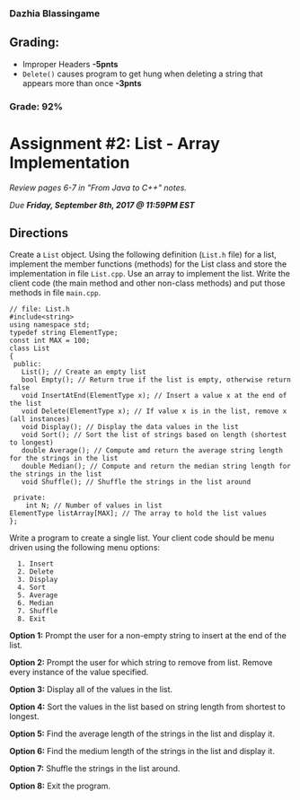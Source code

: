 ###	Dazhia Blassingame

## Grading:
  - Improper Headers **-5pnts**
  - `Delete()` causes program to get hung when deleting a string that appears more than once **-3pnts**

### Grade: 92%

# Assignment #2: List - Array Implementation

*Review pages 6-7 in "From Java to C++" notes.* 

*Due **Friday, September 8th, 2017 @ 11:59PM EST***

## Directions
Create a `List` object. Using the following definition (`List.h` file) for a list, implement the member functions (methods) for the List class and store the implementation in file `List.cpp`.  Use an array to implement the list. Write the client code (the main method and other non-class methods) and put those methods in file `main.cpp`. 

```
// file: List.h 
#include<string>
using namespace std;
typedef string ElementType;
const int MAX = 100;
class List
{
 public: 
   List(); // Create an empty list
   bool Empty(); // Return true if the list is empty, otherwise return false
   void InsertAtEnd(ElementType x); // Insert a value x at the end of the list
   void Delete(ElementType x); // If value x is in the list, remove x (all instances)
   void Display(); // Display the data values in the list
   void Sort(); // Sort the list of strings based on length (shortest to longest)
   double Average(); // Compute amd return the average string length for the strings in the list
   double Median(); // Compute and return the median string length for the strings in the list
   void Shuffle(); // Shuffle the strings in the list around

 private:
	int N; // Number of values in list
ElementType listArray[MAX]; // The array to hold the list values
};
```

Write a program to create a single list. Your client code should be menu driven using the following menu options:

```
  1. Insert
  2. Delete
  3. Display
  4. Sort
  5. Average 
  6. Median
  7. Shuffle
  8. Exit
```
**Option 1:** Prompt the user for a non-empty string to insert at the end of the list.

**Option 2:** Prompt the user for which string to remove from list. Remove every instance of the value specified.

**Option 3:** Display all of the values in the list.

**Option 4:** Sort the values in the list based on string length from shortest to longest.

**Option 5:** Find the average length of the strings in the list and display it.

**Option 6:** Find the medium length of the strings in the list and display it.

**Option 7:** Shuffle the strings in the list around.

**Option 8:** Exit the program.

